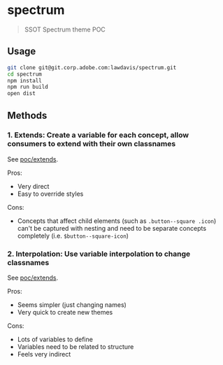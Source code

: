 # spectrum
> SSOT Spectrum theme POC

## Usage

```sh
git clone git@git.corp.adobe.com:lawdavis/spectrum.git
cd spectrum
npm install
npm run build
open dist
```

## Methods

### 1. Extends: Create a variable for each concept, allow consumers to extend with their own classnames

See [poc/extends](poc/extends/).

Pros:

* Very direct
* Easy to override styles

Cons:

* Concepts that affect child elements (such as `.button--square .icon`) can't be captured with nesting and need to be separate concepts completely (i.e. `$button--square-icon`)


### 2. Interpolation: Use variable interpolation to change classnames

See [poc/extends](poc/interpolation/).

Pros:

* Seems simpler (just changing names)
* Very quick to create new themes

Cons:

* Lots of variables to define
* Variables need to be related to structure
* Feels very indirect
